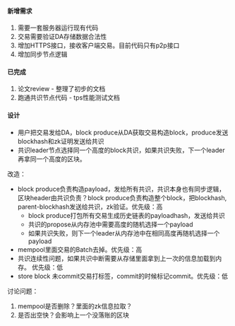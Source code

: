 #### 新增需求
1. 需要一套服务器运行现有代码
2. 交易需要验证DA存储数据合法性
3. 增加HTTPS接口，接收客户端交易。目前代码只有p2p接口 
4. 增加同步节点逻辑

#### 已完成
1. 论文review - 整理了初步的文档
2. 跑通共识节点代码 - tps性能测试文档


#### 设计
- 用户把交易发给DA，block produce从DA获取交易构造block，produce发送blockhash和zk证明发送给共识
- 共识leader节点选择同一个高度的block共识，如果共识失败，下一个leader再拿同一个高度的区块。

改造：
- block produce负责构造payload，发给所有共识，共识本身也有同步逻辑，区块header由共识负责？block produce负责构造整个block，把blockhash, parent-blockhash发送给共识，zk验证。优先级：高
  - block produce打包所有交易生成历史链表的payloadhash，发送给共识
  - 共识的propose从内存池中需要高度的随机选择一个payload
  - 如果共识失败，则下一个leader从内存池中在相同高度再随机选择一个payload
- mempool里面交易的Batch去掉。优先级：高
- 共识连续性问题，如果共识中断需要从存储里面拿到上一次的信息加载到内存。 优先级：低
- store block 未commit交易打标签，commit的时候标记commit。优先级：低

讨论问题：
1. mempool是否删除？里面的zk信息拉取？
2. 是否出空快？会影响上一个没落账的区块
